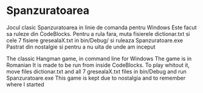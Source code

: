 Spanzuratoarea
==============
Jocul clasic Spanzuratoarea in linie de comanda pentru Windows
Este facut sa ruleze din CodeBlocks. Pentru a rula fara, muta fisierele dictionar.txt si cele 7 fisiere gresealaX.txt in bin/Debug/ si ruleaza Spanzuratoare.exe
Pastrat din nostalgie si pentru a nu uita de unde am inceput


The classic Hangman game, in command line for Windows
The game is in Romanian
It is made to be run from inside CodeBlocks. To play whitout it, move files dictionar.txt and all 7 gresealaX.txt files in bin/Debug and run Spanzuratoare.exe
This game is kept due to nostalgia and to remember where I started
